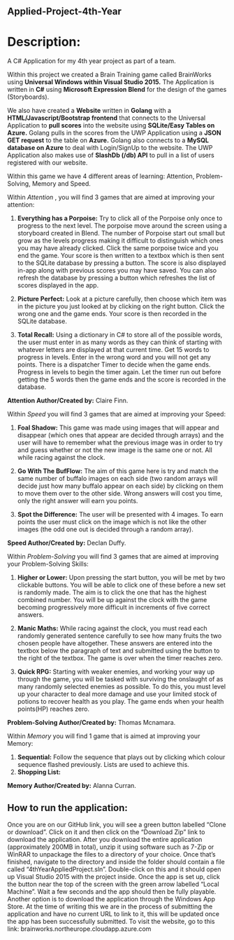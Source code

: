 ## Applied-Project-4th-Year

# Description:
A C# Application for my 4th year project as part of a team.

Within this project we created a Brain Training game called BrainWorks using __Universal Windows within Visual Studio 2015.__ The Application is written in __C#__ using __Microsoft Expression Blend__ for the design of the games (Storyboards).

We also have created a __Website__ written in __Golang__ with a __HTML/Javascript/Bootstrap frontend__ that connects to the Universal Application to __pull scores__ into the website using __SQLite/Easy Tables on Azure.__ Golang pulls in the scores from the UWP Application using a __JSON GET request__ to the table on __Azure.__ Golang also connects to a __MySQL database on Azure__ to deal with Login/SignUp to the website. The UWP Application also makes use of __SlashDb (/db) API__ to pull in a list of users registered with our website.

Within this game we have 4 different areas of learning: Attention, Problem-Solving, Memory and Speed.

Within _Attention_ , you will find 3 games that are aimed at improving your attention:

1. __Everything has a Porpoise:__ Try to click all of the Porpoise only once to progress to the next level. The porpoise move around the screen using a storyboard created in Blend. The number of Porpoise start out small but grow as the levels progress making it difficult to distinguish which ones you may have already clicked. Click the same porpoise twice and you end the game. Your score is then written to a textbox which is then sent to the SQLite database by pressing a button. The score is also displayed in-app along with previous scores you may have saved. You can also refresh the database by pressing a button which refreshes the list of scores displayed in the app.

2. __Picture Perfect:__ Look at a picture carefully, then choose which item was in the picture you just looked at by clicking on the right button. Click the wrong one and the game ends. Your score is then recorded in the SQLite database.

3. __Total Recall:__ Using a dictionary in C# to store all of the possible words, the user must enter in as many words as they can think of starting with whatever letters are displayed at that current time. Get 15 words to progress in levels. Enter in the wrong word and you will not get any points. There is a dispatcher Timer to decide when the game ends. Progress in levels to begin the timer again. Let the timer run out before getting the 5 words then the game ends and the score is recorded in the database.

__Attention Author/Created by:__ Claire Finn.

Within _Speed_ you will find 3 games that are aimed at improving your Speed:

1. __Foal Shadow:__ This game was made using images that will appear and disappear (which ones that appear are decided through arrays) and the user will have to remember what the previous image was in order to try and guess whether or not the new image is the same one or not. All while racing against the clock.

2. __Go With The BufFlow:__ The aim of this game here is try and match the same number of buffalo images on each side (two random arrays will decide just how many buffalo appear on each side) by clicking on them to move them over to the other side. Wrong answers will cost you time, only the right answer will earn you points.

3. __Spot the Difference:__ The user will be presented with 4 images. To earn points the user must click on the image which is not like the other images (the odd one out is decided through a random array).

__Speed Author/Created by:__ Declan Duffy.

Within _Problem-Solving_ you will find 3 games that are aimed at improving your Problem-Solving Skills:

1. __Higher or Lower:__ Upon pressing the start button, you will be met by two clickable buttons. You will be able to click one of these before a new set is randomly made. The aim is to click the one that has the highest combined number. You will be up against the clock with the game becoming progressively more difficult in increments of five correct answers.

2. __Manic Maths:__  While racing against the clock, you must read each randomly generated sentence carefully to see how many fruits the two chosen people have altogether. These answers are entered into the textbox below the paragraph of text and submitted using the button to the right of the textbox. The game is over when the timer reaches zero.

3. __Quick RPG:__ Starting with weaker enemies, and working your way up through the game, you will be tasked with surviving the onslaught of as many randomly selected enemies as possible. To do this, you must level up your character to deal more damage and use your limited stock of potions to recover health as you play. The game ends when your health points(HP) reaches zero.

__Problem-Solving Author/Created by:__ Thomas Mcnamara.

Within _Memory_ you will find 1 game that is aimed at improving your Memory:

1. __Sequential:__ Follow the sequence that plays out by clicking which colour sequence flashed previously. Lists are used to achieve this.
2. __Shopping List:__

__Memory Author/Created by:__ Alanna Curran.


## How to run the application:
Once you are on our GitHub link, you will see a green button labelled “Clone or download”. Click on it and then click on the “Download Zip” link to download the application. After you download the entire application (approximately 200MB in total), unzip it using software such as 7-Zip or WinRAR to unpackage the files to a directory of your choice. Once that’s finished, navigate to the directory and inside the folder should contain a file called “4thYearAppliedProject.sln”. Double-click on this and it should open up Visual Studio 2015 with the project inside. Once the app is set up, click the button near the top of the screen with the green arrow labelled “Local Machine”. Wait a few seconds and the app should then be fully playable. Another option is to download the application through the Windows App Store. At the time of writing this we are in the process of submitting the application and have no current URL to link to it, this will be updated once the app has been successfully submitted.
To visit the website, go to this link: brainworks.northeurope.cloudapp.azure.com
